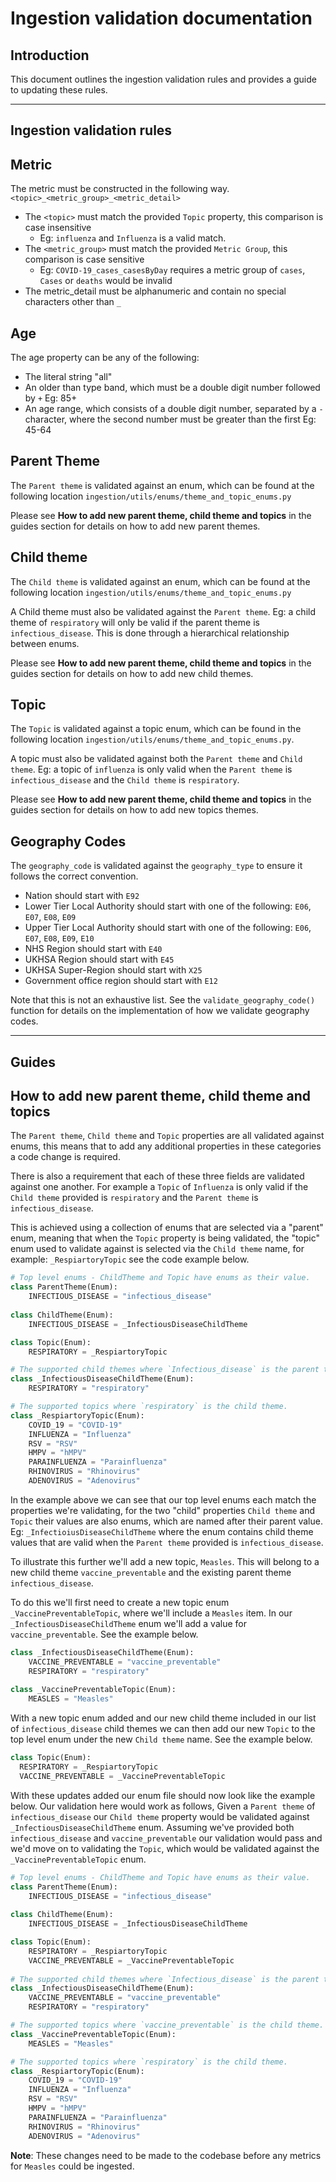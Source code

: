 # Ingestion validation documentation

## Introduction

This document outlines the ingestion validation rules and provides a guide to updating these rules. 

---
## Ingestion validation rules

## Metric 

The metric must be constructed in the following way.
`<topic>_<metric_group>_<metric_detail>`

- The `<topic>` must match the provided `Topic` property, this comparison is case insensitive
  - Eg: `influenza` and `Influenza` is a valid match.
- The `<metric_group>` must match the provided `Metric Group`, this comparison is case sensitive
  - Eg: `COVID-19_cases_casesByDay` requires a metric group of `cases`, `Cases` or `deaths` would be invalid
- The metric_detail must be alphanumeric and contain no special characters other than `_`

## Age

The age property can be any of the following:

- The literal string "all"
- An older than type band, which must be a double digit number followed by `+` Eg: 85+
- An age range, which consists of a double digit number, separated by a `-` character, where
the second number must be greater than the first Eg: 45-64

## Parent Theme

The `Parent theme` is validated against an enum, which can be found
at the following location `ingestion/utils/enums/theme_and_topic_enums.py`

Please see **How to add new parent theme, child theme and topics** in the guides section for details on how 
to add new parent themes.

## Child theme

The `Child theme` is validated against an enum, which can be found
at the following location `ingestion/utils/enums/theme_and_topic_enums.py`

A Child theme must also be validated against the `Parent theme`. Eg: a child theme
of `respiratory` will only be valid if the parent theme is `infectious_disease`. This
is done through a hierarchical relationship between enums.

Please see **How to add new parent theme, child theme and topics** in the guides section for details on how
to add new child themes.

## Topic

The `Topic` is validated against a topic enum, which can be found in the
following location `ingestion/utils/enums/theme_and_topic_enums.py`.

A topic must also be validated against both the `Parent theme` and `Child theme`. Eg:
a topic of `influenza` is only valid when the `Parent theme` is `infectious_disease` and the
`Child theme` is `respiratory`.

Please see **How to add new parent theme, child theme and topics** in the guides section for details on how
to add new topics themes.

## Geography Codes

The `geography_code` is validated against the `geography_type` to ensure it follows the correct convention.

- Nation should start with `E92`
- Lower Tier Local Authority should start with one of the following: `E06`, `E07`, `E08`, `E09`
- Upper Tier Local Authority should start with one of the following: `E06`, `E07`, `E08`, `E09`, `E10`
- NHS Region should start with `E40`
- UKHSA Region should start with `E45`
- UKHSA Super-Region should start with `X25`
- Government office region should start with `E12`

Note that this is not an exhaustive list.
See the `validate_geography_code()` function for details on the implementation of how we validate geography codes.

---

## Guides 

## How to add new parent theme, child theme and topics

The `Parent theme`, `Child theme` and `Topic` properties are all validated against enums, this means that to add any
additional properties in these categories a code change is required.

There is also a requirement that each of these three fields are validated against one another. For example a `Topic` of 
`Influenza` is only valid if the `Child theme` provided is `respiratory` and the `Parent theme` is 
`infectious_disease`.

This is achieved using a collection of enums that are selected via a "parent" enum, meaning that when the `Topic` 
property is being validated, the "topic" enum used to validate against is selected via the `Child theme` name, for example: 
`_RespiartoryTopic` see the code example below.

```python
# Top level enums - ChildTheme and Topic have enums as their value.
class ParentTheme(Enum):
    INFECTIOUS_DISEASE = "infectious_disease"
    
class ChildTheme(Enum):
    INFECTIOUS_DISEASE = _InfectiousDiseaseChildTheme

class Topic(Enum):
    RESPIRATORY = _RespiartoryTopic

# The supported child themes where `Infectious_disease` is the parent theme.
class _InfectiousDiseaseChildTheme(Enum):
    RESPIRATORY = "respiratory"

# The supported topics where `respiratory` is the child theme.
class _RespiartoryTopic(Enum):
    COVID_19 = "COVID-19"
    INFLUENZA = "Influenza"
    RSV = "RSV"
    HMPV = "hMPV"
    PARAINFLUENZA = "Parainfluenza"
    RHINOVIRUS = "Rhinovirus"
    ADENOVIRUS = "Adenovirus"

```

In the example above we can see that our top level enums each match the properties we're validating, for the two "child" properties
`Child theme` and `Topic` their values are also enums, which are named after their parent value. 
Eg: `_InfectioiusDiseaseChildTheme` where the enum contains child theme values that are valid when the `Parent theme`
provided is `infectious_disease`.

To illustrate this further we'll add a new topic, `Measles`. This will belong to a new child theme `vaccine_preventable` and the existing parent theme
`infectious_disease`.

To do this we'll first need to create a new topic enum `_VaccinePreventableTopic`, where we'll include a `Measles` item. In our `_InfectiousDiseaseChildTheme`
enum we'll add a value for `vaccine_preventable`. See the example below.

```python
class _InfectiousDiseaseChildTheme(Enum):
    VACCINE_PREVENTABLE = "vaccine_preventable"
    RESPIRATORY = "respiratory"
    
class _VaccinePreventableTopic(Enum):
    MEASLES = "Measles"
```

With a new topic enum added and our new child theme included in our list of `infectious_disease` child themes we can then add our new `Topic` to the top
level enum under the new `Child theme` name. See the example below.

```python
class Topic(Enum):
  RESPIRATORY = _RespiartoryTopic
  VACCINE_PREVENTABLE = _VaccinePreventableTopic
```

With these updates added our enum file should now look like the example below. Our validation here would work as follows,
Given a `Parent theme` of `infectious_disease` our `Child theme` property would be validated against `_InfectiousDiseaseChildTheme` enum.
Assuming we've provided both `infectious_disease` and `vaccine_preventable` our validation would pass and we'd move on to validating
the `Topic`, which would be validated against the `_VaccinePreventableTopic` enum.

```python
# Top level enums - ChildTheme and Topic have enums as their value.
class ParentTheme(Enum):
    INFECTIOUS_DISEASE = "infectious_disease"
    
class ChildTheme(Enum):
    INFECTIOUS_DISEASE = _InfectiousDiseaseChildTheme

class Topic(Enum):
    RESPIRATORY = _RespiartoryTopic
    VACCINE_PREVENTABLE = _VaccinePreventableTopic
    
# The supported child themes where `Infectious_disease` is the parent theme.
class _InfectiousDiseaseChildTheme(Enum):
    VACCINE_PREVENTABLE = "vaccine_preventable"
    RESPIRATORY = "respiratory"

# The supported topics where `vaccine_preventable` is the child theme.
class _VaccinePreventableTopic(Enum):
    MEASLES = "Measles"

# The supported topics where `respiratory` is the child theme.
class _RespiartoryTopic(Enum):
    COVID_19 = "COVID-19"
    INFLUENZA = "Influenza"
    RSV = "RSV"
    HMPV = "hMPV"
    PARAINFLUENZA = "Parainfluenza"
    RHINOVIRUS = "Rhinovirus"
    ADENOVIRUS = "Adenovirus"
```


**Note**: These changes need to be made to the codebase before any metrics for `Measles` could be ingested.
